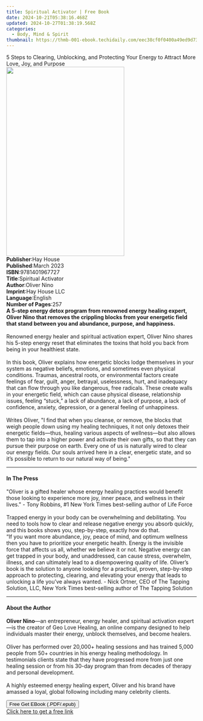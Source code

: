 ```yaml
---
title: Spiritual Activator | Free Book
date: 2024-10-21T05:38:16.468Z
updated: 2024-10-27T01:38:19.568Z
categories:
  - Body, Mind & Spirit
thumbnail: https://thmb-001-ebook.techidaily.com/eec38cf0f0400a49ed9d734d2205e3ec9a64bdc7a614e4013137df7154f76cca.jpg
---
```

<main id="book-container">
  <div class="flex flex-col">
    <div class="book-brief flex-1 py-6 px-4 sm:p-6 md:py-10 md:px-8">
      <!-- brief-->
      <div class="book-brief-main">
        5 Steps to Clearing, Unblocking, and Protecting Your Energy to Attract
        More Love, Joy, and Purpose
      </div>
    </div>
    <div
      class="book-meta-info flex-1 grid gap-4 col-start-1 col-end-3 row-start-1 sm:mb-6 sm:grid-cols-4 lg:gap-6 lg:col-start-2 lg:row-end-6 lg:row-span-6 lg:mb-0"
    >
      <div
        class="book-meta-info-left place-content-center mt-4 p-4 text-sm leading-6 col-start-2 col-span-2 dark:text-slate-400"
      >
        <img
          class="w-full h-500 object-cover rounded-lg sm:h-255 sm:col-span-2 lg:col-span-full"
          src="https://img-001-ebook.techidaily.com/4639888d903dbf6928eac631f980072517134ec7fd2cd9b911f1edc60a55fa25.jpg"
          alt=""
          width="312"
          height="500"
        />
      </div>
      <div
        class="book-meta-info-right mt-2 col-start-1 row-start-2 col-span-3 self-center"
      >
        <!-- meta data  -->
        <div class="flex flex-col px-4 md:px-8">
          <div class="flex-1">
            <strong>Publisher</strong>:<span class="px-2">Hay House</span>
          </div>
          <div class="flex-1">
            <strong>Published</strong>:<span class="px-2">March 2023</span>
          </div>
          <div class="flex-1">
            <strong>ISBN</strong>:<span class="px-2">9781401967727</span>
          </div>
          <div class="flex-1">
            <strong>Title</strong>:<span class="px-2">Spiritual Activator</span>
          </div>
          <div class="flex-1">
            <strong>Author</strong>:<span class="px-2">Oliver Nino</span>
          </div>
          <div class="flex-1">
            <strong>Imprint</strong>:<span class="px-2">Hay House LLC</span>
          </div>
          <div class="flex-1">
            <strong>Language</strong>:<span class="px-2">English</span>
          </div>
          <div class="flex-1">
            <strong>Number of Pages</strong>:<span class="px-2">257</span>
          </div>
        </div>
      </div>
    </div>
    <div class="book-description flex-1 py-6 px-4 sm:p-6 md:py-10 md:px-8">
      <div class="book-description-main">
        <div accordion-content="" id="description">
          <b
            >A 5-step energy detox program from renowned energy healing expert,
            Oliver Nino that removes the crippling blocks from your energetic
            field that stand between you and abundance, purpose, and
            happiness.</b
          ><br /><br />Renowned energy healer and spiritual activation expert,
          Oliver Nino shares his 5-step energy reset that eliminates the toxins
          that hold you back from being in your healthiest state.<br /><br />In
          this book, Oliver explains how energetic blocks lodge themselves in
          your system as negative beliefs, emotions, and sometimes even physical
          conditions. Traumas, ancestral roots, or environmental factors create
          feelings of fear, guilt, anger, betrayal, uselessness, hurt, and
          inadequacy that can flow through you like dangerous, free radicals.
          These create walls in your energetic field, which can cause physical
          disease, relationship issues, feeling “stuck,” a lack of abundance, a
          lack of purpose, a lack of confidence, anxiety, depression, or a
          general feeling of unhappiness.<br /><br />Writes Oliver, "I find that
          when you cleanse, or remove, the blocks that weigh people down using
          my healing techniques, it not only detoxes their energetic
          fields—thus, healing various aspects of wellness—but also allows them
          to tap into a higher power and activate their own gifts, so that they
          can pursue their purpose on earth. Every one of us is naturally wired
          to clear our energy fields. Our souls arrived here in a clear,
          energetic state, and so it’s possible to return to our natural way of
          being."
        </div>
        <div class="accordion-fader"></div>
      </div>
    </div>
    <div class="book-excerpts flex-1 py-6 px-4 sm:p-6 md:py-10 md:px-8">
      <!-- excerpts-->
      <div class="book-excerpts-main">
        <hr />
        <h4 class="placeholder placeholder-heading">
          <span>In The Press</span>
        </h4>
        <p>
          "Oliver is a gifted healer whose energy healing practices would
          benefit those looking to experience more joy, inner peace, and
          wellness in their lives." - Tony Robbins, #1 New York Times
          best-selling author of Life Force<br /><br />Trapped energy in your
          body can be overwhelming and debilitating. You need to tools how to
          clear and release negative energy you absorb quickly, and this books
          shows you, step-by-step, exactly how do that. <br />
          “If you want more abundance, joy, peace of mind, and optimum wellness
          then you have to prioritize your energetic health. Energy is the
          invisible force that affects us all, whether we believe it or not.
          Negative energy can get trapped in your body, and unaddressed, can
          cause stress, overwhelm, illness, and can ultimately lead to a
          disempowering quality of life. Oliver’s book is the solution to anyone
          looking for a practical, proven, step-by-step approach to protecting,
          clearing, and elevating your energy that leads to unlocking a life
          you’ve always wanted. - Nick Ortner, CEO of The Tapping Solution, LLC,
          New York Times best-selling author of The Tapping Solution
        </p>
      </div>
    </div>
    <div class="book-about-author flex-1 py-6 px-4 sm:p-6 md:py-10 md:px-8">
      <!-- about author-->
      <div class="book-main-author-main">
        <hr />
        <h4 class="placeholder placeholder-heading">
          <span>About the Author</span>
        </h4>
        <p>
          <b>Oliver Nino</b>—an entrepreneur, energy healer, and spiritual
          activation expert—is the creator of Geo Love Healing, an online
          company designed to help individuals master their energy, unblock
          themselves, and become healers.<br /><br />Oliver has performed over
          20,000+ healing sessions and has trained 5,000 people from 50+
          countries in his energy healing methodology. In testimonials clients
          state that they have progressed more from just one healing session or
          from his 30-day program than from decades of therapy and personal
          development.<br /><br />A highly esteemed energy healing expert,
          Oliver and his brand have amassed a loyal, global following including
          many celebrity clients.
        </p>
      </div>
    </div>
    <div class="book-free-get flex-1 py-6 px-4 sm:p-6 md:py-10 md:px-8">
      <button
        id="btn-free-get"
        class="bg-blue-500 hover:bg-blue-700 text-white font-bold py-2 px-4 rounded"
      >
        Free Get EBook (.PDF/.epub)
      </button>
      <div id="countdown-display" class="px-2 text-lg mt-2"></div>
      <a
        id="free-link"
        class="hidden bg-blue-500 hover:bg-blue-700 text-white font-bold py-2 px-4 rounded"
        href="https://www.ebooks.com/en-us/book/210594700/spiritual-activator/oliver-nino/"
        target="_blank"
        >Click here to get a free link</a
      >
    </div>
    <script>
      let countdownTime = 0;
      let countdownInterval = null;
      document
        .getElementById('btn-free-get')
        .addEventListener('click', startCountdown);
      function startCountdown() {
        countdownTime = new Date().getTime() + 60000 * 3;
        countdownInterval = setInterval(updateCountdown, 1000);
        document.getElementById('btn-free-get').disabled = true;
        document
          .getElementById('btn-free-get')
          .classList.add('bg-gray-500', 'cursor-not-allowed');
      }
      function updateCountdown() {
        let currentTime = new Date().getTime();
        let timeLeft = countdownTime - currentTime;
        let secondsLeft = Math.floor(timeLeft / 1000);
        document.getElementById('countdown-display').innerHTML =
          `Remaining time: ${secondsLeft} seconds.`;
        if (secondsLeft <= 0) {
          clearInterval(countdownInterval);
          document.getElementById('btn-free-get').classList.add('hidden');
          document.getElementById('free-link').classList.remove('hidden');
          document.getElementById('countdown-display').innerHTML = '';
        }
      }
    </script>
  </div>
</main>

<ins class="adsbygoogle"
      style="display:block"
      data-ad-client="ca-pub-7571918770474297"
      data-ad-slot="8358498916"
      data-ad-format="auto"
      data-full-width-responsive="true"></ins>
    